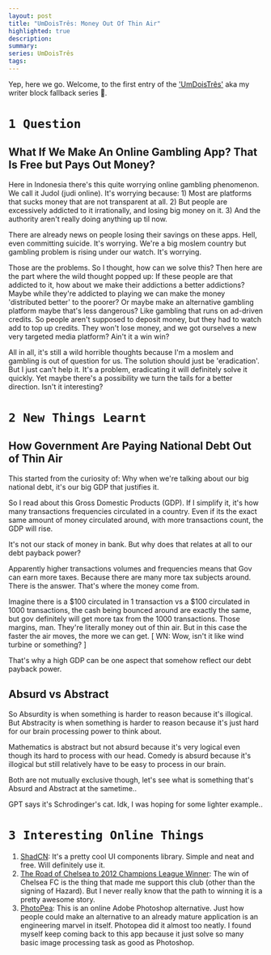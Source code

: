```yaml
---
layout: post
title: "UmDoisTrês: Money Out Of Thin Air"
highlighted: true
description:
summary:
series: UmDoisTrês
tags:
---
```


Yep, here we go. Welcome, to the first entry of the ['UmDoisTrês'](/umdoistres-introductory/) aka my writer block fallback series 🫠.

# `1 Question`
## What If We Make An Online Gambling App? That Is Free but Pays Out Money?

Here in Indonesia there's this quite worrying online gambling phenomenon. We call it Judol (judi online). It's worrying because: 1) Most are platforms that sucks money that are not transparent at all. 2) But people are excessively addicted to it irrationally, and losing big money on it. 3) And the authority aren't really doing anything up til now.

There are already news on people losing their savings on these apps. Hell, even committing suicide. It's worrying. We're a big moslem country but gambling problem is rising under our watch. It's worrying.

Those are the problems. So I thought, how can we solve this? Then here are the part where the wild thought popped up: If these people are that addicted to it, how about we make their addictions a better addictions? Maybe while they're addicted to playing we can make the money 'distributed better' to the poorer? Or maybe make an alternative gambling platform maybe that's less dangerous? Like gambling that runs on ad-driven credits. So people aren't supposed to deposit money, but they had to watch add to top up credits. They won't lose money, and we got ourselves a new very targeted media platform? Ain't it a win win?

All in all, it's still a wild horrible thoughts because I'm a moslem and gambling is out of question for us. The solution should just be 'eradication'. But I just can't help it. It's a problem, eradicating it will definitely solve it quickly. Yet maybe there's a possibility we turn the tails for a better direction. Isn't it interesting?

# `2 New Things Learnt`
## How Government Are Paying National Debt Out of Thin Air

This started from the curiosity of: Why when we're talking about our big national debt, it's our big GDP that justifies it.

So I read about this Gross Domestic Products (GDP). If I simplify it, it's how many transactions frequencies circulated in a country. Even if its the exact same amount of money circulated around, with more transactions count, the GDP will rise.

It's not our stack of money in bank. But why does that relates at all to our debt payback power? 

Apparently higher transactions volumes and frequencies means that Gov can earn more taxes. Because there are many more tax subjects around. There is the answer. That's where the money come from.

Imagine there is a $100 circulated in 1 transaction vs a $100 circulated in 1000 transactions, the cash being bounced around are exactly the same, but gov definitely will get more tax from the 1000 transactions. Those margins, man. They're literally money out of thin air. But in this case the faster the air moves, the more we can get. [ WN: Wow, isn't it like wind turbine or something? ]

That's why a high GDP can be one aspect that somehow reflect our debt payback power.

## Absurd vs Abstract

So Absurdity is when something is harder to reason because it's illogical. But Abstracity is when something is harder to reason because it's just hard for our brain processing power to think about.

Mathematics is abstract but not absurd because it's very logical even though its hard to process with our head. Comedy is absurd because it's illogical but still relatively have to be easy to  process in our brain.

Both are not mutually exclusive though, let's see what is something that's Absurd and Abstract at the sametime..

GPT says it's Schrodinger's cat. Idk, I was hoping for some lighter example..

# `3 Interesting Online Things`

1. [ShadCN](https://ui.shadcn.com/): It's a pretty cool UI components library. Simple and neat and free. Will definitely use it.
2. [The Road of Chelsea to 2012 Champions League Winner](https://twitter.com/podcastretropus/status/1779029614733779115): The win of Chelsea FC is the thing that made me support this club (other than the signing of Hazard). But I never really know that the path to winning it is a pretty awesome story.
3. [PhotoPea](https://www.photopea.com/): This is an online Adobe Photoshop alternative. Just how people could make an alternative to an already mature application is an engineering marvel in itself. Photopea did it almost too neatly. I found myself keep coming back to this app because it just solve so many basic image processing task as good as Photoshop.